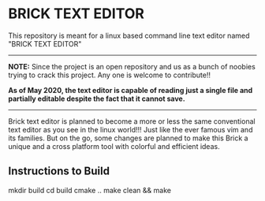 # BRICK TEXT EDITOR
This repository is meant for a linux based command line text editor named "BRICK TEXT EDITOR"
***
**NOTE:** Since the project is an open repository and us as a bunch of noobies trying to crack this project. Any one is welcome to contribute!!

**As of May 2020, the text editor is capable of reading just a single file and partially editable despite the fact that it cannot save.**
***
Brick text editor is planned to become a more or less the same conventional text editor as you see in the linux world!!! Just like the ever
famous vim and its families. But on the go, some changes are planned to make this Brick a unique and a cross platform tool with colorful and efficient ideas. 

## Instructions to Build

mkdir build
cd build
cmake ..
make clean && make

